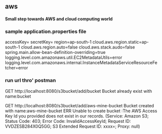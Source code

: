 ## aws

#### Small step towards AWS and cloud computing world

### sample application.properties file

accessKey=
secretKey=
region=ap-south-1
cloud.aws.region.static=ap-south-1
cloud.aws.region.auto=false
cloud.aws.stack.audo=false
spring.main.allow-bean-definition-overriding=true
logging.level.com.amazonaws.util.EC2MetadataUtils=error
logging.level.com.amazonaws.internal.InstanceMetadataServiceResourceFetcher=error


### run url thro' postman

GET http://localhost:8080/s3bucket/add/bucket
Bucket already exist with name:bucket

GET
http://localhost:8080/s3bucket/add/aws-mine-bucket
Bucket created with name:aws-mine-bucket
ERR Unable to create bucket :The AWS Access Key Id you provided does not exist in our records. (Service: Amazon S3; Status Code: 403; Error Code: InvalidAccessKeyId; Request ID: VVDZESB284X0Q5GG; S3 Extended Request ID: xxxx=; Proxy: null)





